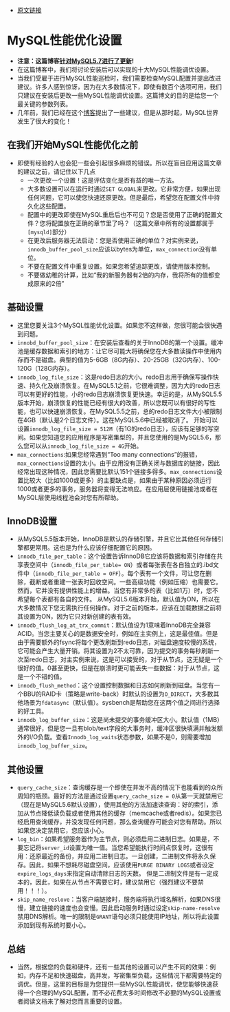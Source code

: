 - [原文链接](https://www.percona.com/blog/2014/01/28/10-mysql-performance-tuning-settings-after-installation/)


# MySQL性能优化设置
- **注意：这篇博客[针对MySQL5.7进行了更新](https://www.percona.com/blog/2016/10/12/mysql-5-7-performance-tuning-immediatedly-after-installation/)!**
- 在这篇博客中，我们将讨论安装后可以实现的十大MySQL性能调优设置。
- 当我们受雇于进行MySQL性能巡检时，我们需要检查MySQL配置并提出改进建议。许多人感到惊讶，因为在大多数情况下，即使有数百个选项可用，我们只建议在安装后更改一些MySQL性能调优设置。这篇博文的目的是给您一个最关键的参数列表。
- 几年前，我们已经在这个[博客](https://www.percona.com/blog/2006/09/29/what-to-tune-in-mysql-server-after-installation/)提出了一些建议，但是从那时起，MySQL世界发生了很大的变化！

## 在我们开始MySQL性能优化之前
- 即使有经验的人也会犯一些会引起很多麻烦的错误。所以在盲目应用这篇文章的建议之前，请记住以下几点
	- 一次更改一个设置！这是评估变化是否有益的唯一方法。
	- 大多数设置可以在运行时通过`SET GLOBAL`来更改。它非常方便，如果出现任何问题，它可以使您快速还原更改。但是最后，希望您在配置文件中持久化这些配置。
	- 配置中的更改即使在MySQL重启后也不可见？您是否使用了正确的配置文件？您将配置放在正确的章节里了吗？（这篇文章中所有的设置都属于`[mysqld]`部分）
	- 在更改后服务器无法启动：您是否使用正确的单位？对实例来说，`innodb_buffer_pool_size`应该以bytes为单位，`max_connection`没有单位。
	- 不要在配置文件中重复设置。如果您希望追踪更改，请使用版本控制。
	- 不要做幼稚的计算，比如“我的新服务器有2倍的内存，我将所有的值都变成原来的2倍”

## 基础设置
- 这里您要关注3个MySQL性能优化设置。如果您不这样做，您很可能会很快遇到问题。
- `innobd_buffer_pool_size`：在安装后查看的关于InnoDB的第一个设置。缓冲池是缓存数据和索引的地方：让它尽可能大将确保您在大多数读操作中使用内存而不是磁盘。典型的值为5-6GB（8G内存）、20-25GB（32G内存）、100-120G（128G内存）。
- `innodb_log_file_size`：这是redo日志的大小。redo日志用于确保写操作快速、持久化及崩溃恢复。在MySQL5.1之前，它很难调整，因为大的redo日志可以有更好的性能，小的redo日志崩溃恢复更快速。幸运的是，从MySQL5.5版本开始，崩溃恢复的性能已经有很大的改善，所以您既可以有很好的写性能，也可以快速崩溃恢复。在MySQL5.5之前，总的redo日志文件大小被限制在4GB（默认是2个日志文件）。这在MySQL5.6中已经被取消了。
开始可以设置`innodb_log_file_size = 512M`（有1G的redo日志），应该有足够的写空间。如果您知道您的应用程序是写密集型的，并且您使用的是MySQL5.6，那么您可以从`innodb_log_file_size = 4G`开始。
- `max_connections`:如果您经常遇到“Too many connections”的报错，`max_connections`设置的太小。由于应用没有正确关闭与数据库的链接，因此经常出现这种情况，因此您需要比默认151个链接多得多。`max_connections`设置比较大（比如1000或更多）的主要缺点是，如果由于某种原因必须运行1000或者更多的事务，服务器将变得无法响应。在应用层使用链接池或者在MySQL层使用线程池会对您有所帮助。

## InnoDB设置
- 从MySQL5.5版本开始，InnoDB是默认的存储引擎，并且它比其他任何存储引擎都更常用。这也是为什么应该仔细配置它的原因。
- `innodb_file_per_table`：这个设置告诉InnoDB它应该将数据和索引存储在共享表空间中（`innodb_file_per_table= ON`）或者每张表在各自独立的.ibd文件中（`innodb_file_per_table = OFF`）。每个表有一个文件，可让您在删除，截断或者重建一张表时回收空间。一些高级功能（例如压缩）也需要它。然而，它并没有提供性能上的增益。当您有非常多的表（比如1万）时，您不希望每个表都有各自的文件。
从MySQL5.6版本开始，默认值为ON，所以在大多数情况下您无需执行任何操作。对于之前的版本，应该在加载数据之前将其设置为ON，因为它只对新创建的表有效。
- `innodb_flush_log_at_trx_commit`：默认值设为1意味着InnoDB完全兼容ACID。当您主要关心的是数据安全时，例如在主实例上，这是最佳值。但是由于需要额外的fsync将每个更改刷新到redo日志，对磁盘速度较慢的系统，它可能会产生大量开销。将其设置为2不太可靠，因为提交的事务每秒刷新一次至redo日志，对主实例来说，这是可以接受的，对于从节点，这无疑是一个很好的值。0甚至更快，但是在崩溃时更可能丢失一些数据：对于从节点，这是一个不错的值。
- `innodb_flush_method`：这个设置控制数据和日志如何刷新到磁盘。当您有一个BBU的RAID卡（策略是write-back）时默认的设置为`O_DIRECT`，大多数其他场景为`fdatasync`（默认值）。sysbench是帮助您在这两个值之间进行选择的好工具。
- `innodb_log_buffer_size`：这是尚未提交的事务缓冲区大小。默认值（1MB）通常很好，但是您一旦有blob/text字段的大事务时，缓冲区很快填满并触发额外的I/O负载。查看`Innodb_log_waits`状态参数，如果不是0，则需要增加`innodb_log_buffer_size`。

## 其他设置
- `query_cache_size`：查询缓存是一个即使在并发不高的情况下也能看到的众所周知的瓶颈。最好的方法是通过设置`query_cache_size = 0`从第一天就禁用它（现在是MySQL5.6默认设置），使用其他的方法加速读查询：好的索引，添加从节点降低读负载或者使用其他的缓存（memcache或者redis）。如果您已经启用查询缓存，并没发现任何问题，那么查询缓存可能会对您有帮助。所以如果您决定禁用它，您应该小心。
- `log_bin`：如果希望服务器作为主节点，则必须启用二进制日志。如果是，不要忘记将`server_id`设置为唯一值。当您希望能执行时间点恢复时，这很有用：还原最近的备份，并应用二进制日志。一旦创建，二进制文件将永久保存。因此，如果不想耗尽磁盘空间，应该使用`PURGE BINARY LOGS`或者设定`expire_logs_days`来指定自动清除日志的天数。
但是二进制文件是有一定成本的，因此，如果在从节点不需要它时，建议禁用它（强烈建议不要禁用！！！）。
- `skip_name_reslove`：当客户端链接时，服务端将执行域名解析，如果DNS很慢，建立链接的速度也会变慢。因此启动服务时通过设定`skip-name-resolve`禁用DNS解析。唯一的限制是`GRANT`语句必须只能使用IP地址，所以将此设置添加到现有系统时要小心。

## 总结
- 当然，根据您的负载和硬件，还有一些其他的设置可以产生不同的效果：例如，内存不足和快速磁盘，高并发，写密集型负载，这些情况下都需要特定的调优。但是，这里的目标是为您提供一些MySQL性能调优，使您能够快速获得一个合理的MySQL配置，而不必花费太多时间修改不必要的MySQL设置或者阅读文档来了解对您而言重要的设置。
